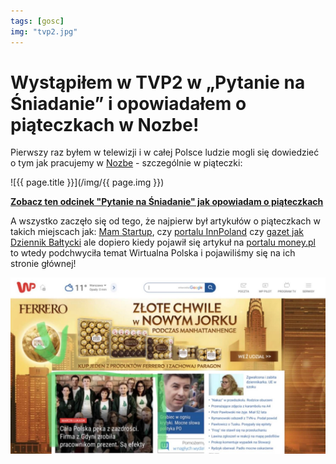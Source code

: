 ```yaml
---
tags: [gosc]
img: "tvp2.jpg"
---
```


# Wystąpiłem w TVP2 w „Pytanie na Śniadanie” i opowiadałem o piąteczkach w Nozbe!

Pierwszy raz byłem w telewizji i w całej Polsce ludzie mogli się dowiedzieć o tym jak pracujemy w [Nozbe][n] - szczególnie w piąteczki:

<!--More-->

![{{ page.title }}](/img/{{ page.img }})

**[Zobacz ten odcinek "Pytanie na Śniadanie" jak opowiadam o piąteczkach](https://pytanienasniadanie.tvp.pl/39539928/jaki-jest-idealny-czas-pracy)**

A wszystko zaczęło się od tego, że najpierw był artykułów o piąteczkach w takich miejscach jak: [Mam Startup](https://mamstartup.pl/zespol/11178/od-roku-pracownicy-nozbe-maja-wolne-piatki-nie-wroca-juz-do-40-godzinnego-tygodnia-pracy), czy [portalu InnPoland](https://innpoland.pl/134901,kiedy-korpoludki-siedza-po-godzinach-oni-w-piatek-robia-co-chca-ich-pracodawca-cieszy-sie-razem-z-nimi) czy [gazet jak Dziennik Bałtycki](https://plus.dziennikbaltycki.pl/luzne-piateczki-nowoczesny-pomysl-ze-startupu-podnosza-produktywnosc/ar/12051000) ale dopiero kiedy pojawił się artykuł na [portalu money.pl](https://msp.money.pl/wiadomosci/zarzadzanie/artykul/piatek-piateczek-piatunio-w-tej-firmie-to,176,0,2418096.html) to wtedy podchwyciła temat Wirtualna Polska i pojawiliśmy się na ich stronie głównej!

![{{ page.title }} 2](/img/tvp2-2.jpg)


[n]: https://michael.gratis/nozbe_pl